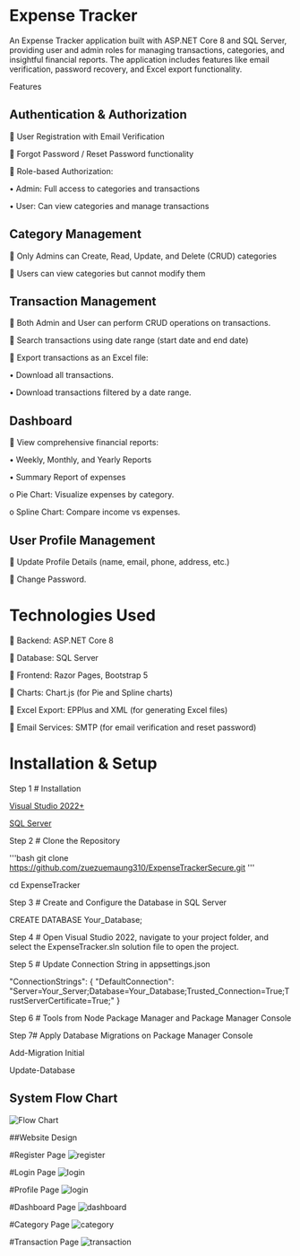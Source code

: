 # Expense Tracker
An Expense Tracker application built with ASP.NET Core 8 and SQL Server, providing user and admin roles for managing transactions, categories, and insightful financial reports. The application includes features like email verification, password recovery, and Excel export functionality.

Features

## Authentication & Authorization

	User Registration with Email Verification

	Forgot Password / Reset Password functionality

	Role-based Authorization:

•	Admin: Full access to categories and transactions

•	User: Can view categories and manage transactions

## Category Management

	Only Admins can Create, Read, Update, and Delete (CRUD) categories

	Users can view categories but cannot modify them

## Transaction Management

	Both Admin and User can perform CRUD operations on transactions.

	Search transactions using date range (start date and end date)

	Export transactions as an Excel file:

•	Download all transactions.

•	Download transactions filtered by a date range.

## Dashboard

	View comprehensive financial reports:

•	Weekly, Monthly, and Yearly Reports

•	Summary Report of expenses

o	Pie Chart: Visualize expenses by category.

o	Spline Chart: Compare income vs expenses.

## User Profile Management

	Update Profile Details (name, email, phone, address, etc.)

	Change Password.

# Technologies Used

	Backend: ASP.NET Core 8

	Database: SQL Server

	Frontend: Razor Pages, Bootstrap 5

	Charts: Chart.js (for Pie and Spline charts)

	Excel Export: EPPlus and XML (for generating Excel files)

	Email Services: SMTP (for email verification and reset password)

# Installation & Setup

Step 1 # Installation

[Visual Studio 2022+](https://visualstudio.microsoft.com/)

[SQL Server](https://www.microsoft.com/en-us/sql-server/)

Step 2 # Clone the Repository

'''bash
git clone https://github.com/zuezuemaung310/ExpenseTrackerSecure.git
'''

cd ExpenseTracker

Step 3 # Create and Configure the Database in SQL Server

CREATE DATABASE Your_Database;

Step 4 # Open Visual Studio 2022, navigate to your project folder, and select the ExpenseTracker.sln solution file to open the project.

Step 5 # Update Connection String in appsettings.json

"ConnectionStrings": {
    "DefaultConnection": "Server=Your_Server;Database=Your_Database;Trusted_Connection=True;TrustServerCertificate=True;"
}

Step 6 # Tools from Node Package Manager and Package Manager Console

Step 7# Apply Database Migrations on Package Manager Console

Add-Migration Initial

Update-Database


## System Flow Chart
![Flow Chart](https://github.com/user-attachments/assets/f07afb12-c3b9-4986-993e-b9857321aca3)


##Website Design

#Register Page
![register](https://github.com/user-attachments/assets/5de41e12-52bc-433b-be29-d823a47f2ef8)

#Login Page
![login](https://github.com/user-attachments/assets/8120c6c8-b1d2-4df5-8925-7ab205e56802)

#Profile Page
![login](https://github.com/user-attachments/assets/8120c6c8-b1d2-4df5-8925-7ab205e56802)

#Dashboard Page
![dashboard](https://github.com/user-attachments/assets/a51d3d90-bf2b-4c00-81af-4a87a33c6aba)

#Category Page
![category](https://github.com/user-attachments/assets/0bb277c2-5e02-4cfd-97de-e6e586178e72)

#Transaction Page
![transaction](https://github.com/user-attachments/assets/16a0894c-328e-47a1-af51-37bb2a1621bd)







